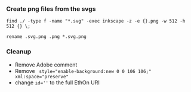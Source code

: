 ### Create png files from the svgs

`find ./ -type f -name "*.svg" -exec inkscape -z -e {}.png -w 512 -h 512 {} \;`

`rename .svg.png .png *.svg.png`

### Cleanup
 - Remove Adobe comment
 - Remove ` style="enable-background:new 0 0 106 106;" xml:space="preserve"`
 - change `id=''` to the full EthOn URI